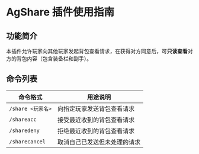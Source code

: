 # AgShare 插件使用指南

## 功能简介
本插件允许玩家向其他玩家发起背包查看请求，在获得对方同意后，可**只读查看**对方的背包内容（包含装备栏和副手）。


## 命令列表

| 命令格式 | 用途说明 |
|---------|----------|
| `/share <玩家名>` | 向指定玩家发送背包查看请求 |
| `/shareacc` | 接受最近收到的背包查看请求 |
| `/sharedeny` | 拒绝最近收到的背包查看请求 |
| `/sharecancel` | 取消自己已发送但未处理的请求 |
